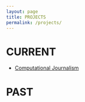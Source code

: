 ```yaml
---
layout: page
title: PROJECTS
permalink: /projects/
---
```


# **CURRENT**
- <a href="http://www.compjournalism.web.illinois.edu/index.html" target="_blank">Computational Journalism</a>

# **PAST**